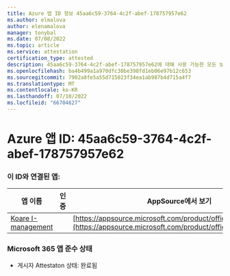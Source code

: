```yaml
---
title: Azure 앱 ID 정보 45aa6c59-3764-4c2f-abef-178757957e62
ms.author: elmalova
author: elenamalova
manager: tonybal
ms.date: 07/08/2022
ms.topic: article
ms.service: attestation
certification_type: attested
description: 45aa6c59-3764-4c2f-abef-178757957e62에 대해 사용 가능한 모든 보안 및 규정 준수 정보입니다.
ms.openlocfilehash: ba4b499a1a970dfc30be398fd1eb06e97b12c653
ms.sourcegitcommit: 7902a8fe5a55d715023f34ea1ab987b4d715a4f7
ms.translationtype: MT
ms.contentlocale: ko-KR
ms.lasthandoff: 07/10/2022
ms.locfileid: "66704627"
---
```

# <a name="azure-app-id-45aa6c59-3764-4c2f-abef-178757957e62"></a>Azure 앱 ID: 45aa6c59-3764-4c2f-abef-178757957e62


### <a name="apps-associated-with-this-id"></a>이 ID와 연결된 앱:
| **앱 이름** | **인증** | **AppSource에서 보기** |
|--------------|---------------|-----------------------|
| [Koare I-management](../forward/WA200004224.md) |  | [https://appsource.microsoft.com/product/office/WA200004224](https://appsource.microsoft.com/product/office/WA200004224) |

### <a name="microsoft-365-app-compliance-status"></a>Microsoft 365 앱 준수 상태
- 게시자 Attestaton 상태: 완료됨
